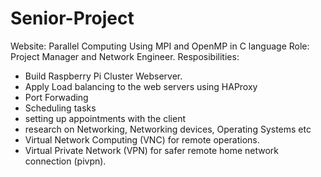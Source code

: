 # Senior-Project
Website: Parallel Computing Using MPI and OpenMP in C language
Role: Project Manager and Network Engineer.
Resposibilities:
- Build Raspberry Pi Cluster Webserver.
- Apply Load balancing to the web servers using HAProxy
- Port Forwading
- Scheduling tasks
- setting up appointments with the client
- research on Networking, Networking devices, Operating Systems etc
- Virtual Network Computing (VNC) for remote operations.
- Virtual Private Network (VPN) for safer remote home network connection (pivpn).
